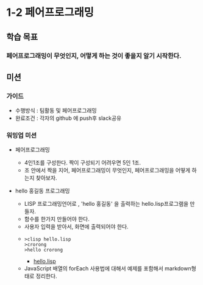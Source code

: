 # 1-2 페어프로그래밍

## 학습 목표
### 페어프로그래밍이 무엇인지, 어떻게 하는 것이 좋을지 알기 시작한다.

## 미션
### 가이드
* 수행방식 : 팀활동 및 페어프로그래밍
* 완료조건 : 각자의 github 에 push후 slack공유

### 워밍업 미션
* 페어프로그래밍
  * 4인1조를 구성한다. 짝이 구성되기 어려우면 5인 1조.
  * 조 안에서 짝을 지어, 페어프로그래밍이 무엇인지, 페어프로그래밍을 어떻게 하는지 찾아보자.

* hello 홍길동 프로그래밍
  * LISP 프로그래밍언어로 , 'hello 홍길동' 을 출력하는 hello.lisp프로그램을 만들자.
  * 함수를 한가지 만들어야 한다.
  * 사용자 입력을 받아서, 화면에 출력되어야 한다.
  * ~~~
    >clisp hello.lisp
    >crorong
    >hello crorong
    ~~~
    * [hello.lisp](https://github.com/gminiy/CodeSquad/blob/master/Step1/Step1_2/hello.lisp)
  * JavaScript 배열의 forEach 사용법에 대해서 예제를 포함해서 markdown형태로 정리한다.

